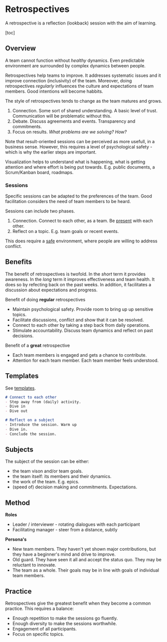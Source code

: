 # Retrospectives

A retrospective is a reflection (lookback) session with the aim of learning.

[toc]

## Overview

A team cannot function without *healthy* dynamics. Even predictable environment are surrounded by complex dynamics between people.

Retrospectives help teams to improve. It addresses systematic issues and it improve connection (inclusivity) of the team. Moreover, doing retrospectives *regularly* influences the culture and expectations of team members. Good intentions will become habbits.

The style of retrospectives tends to change as the team matures and grows.

1. Connection. Some sort of shared understanding. A basic level of trust. Communication will be problematic without this.
2. Debate. Discuss agreements and events. Transparency and commitments.
3. Focus on results. *What problems are we solving? How?*

Note that result-oriented sessions can be perceived as more usefull, in a business sense. However, this requires a level of psychological safety - which is why the earlier steps are important.

Visualization helps to understand what is happening, what is getting attention and where effort is being put towards. E.g. public documents, a Scrum/Kanban board, roadmaps.

### Sessions

Specific sessions can be adapted to the preferences of the team. Good facilitation considers the need of team members to be heard.

Sessions can include two phases.

1. Connection. Connect to each other, as a team. Be [present](../collaboration/presence.md) with each other.
2. Reflect on a topic. E.g. team goals or recent events.

This does require a [safe](https://en.wikipedia.org/wiki/Psychological_safety) environment, where people are willing to address conflict.

## Benefits

The benefit of retrospectives is twofold. In the *short* term it provides awareness. In the *long* term it improves effectiveness and team health. It does so by refecting back on the past weeks. In addition, it facilitates a discussion about expectations and progress.

Benefit of doing **regular** retrospectives

- Maintain psychological safety. Provide room to bring up up sensitive topics.
- Facilitate discussions, conflict and show that it can be resolved.
- Connect to each other by taking a step back from daily operations.
- Stimulate accountability. Discuss team dynamics and reflect on past decisions.

Benefit of a **great** retrospective

- Each team members is engaged and gets a chance to contribute.
- Attention for each team member. Each team member feels understood.

## Templates

See [templates](retrospective-templates.md).

```markdown
# Connect to each other
- Step away from (daily) activity.
- Dive in
- Dive out
```

```markdown
# Reflect on a subject
- Introduce the session. Warm up
- Dive in.
- Conclude the session.
```

## Subjects

The subject of the session can be either:

- the team vison and/or team goals.
- the team itself: its members and their dynamics.
- the work of the team. E.g. epics.
- (speed of) decision making and commitments. Expectations.

## Method

**Roles**

- Leader / interviewer - rotating dialogues with each participant
- Facilitating manager - steer from a distance, subtly

**Persona's**

- New team members. They haven't yet shown major contributions, but they have a beginner's mind and drive to improve.
- Old guard. They have seen it all and accept the status quo. They may be reluctant to innovate.
- The team as a whole. Their goals may be in line with goals of individual team members.

## Practice

Retrospectives give the greatest benefit when they become a common practice. This requires a balance:

- Enough repetition to make the sessions go fluently.
- Enough diversity to make the sessions worthwhile.
- Engagement of all participants.
- Focus on specific topics.
